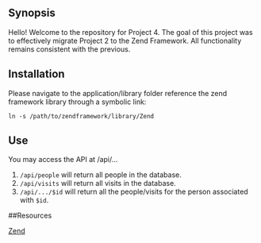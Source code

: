 ## Synopsis

Hello! Welcome to the repository for Project 4. The goal of this project was to effectively migrate Project 2 to the Zend Framework. All functionality remains consistent with the previous.

## Installation

Please navigate to the application/library folder reference the zend framework library through a symbolic link:

```ln -s /path/to/zendframework/library/Zend```

## Use

You may access the API at /api/...
1. ```/api/people``` will return all people in the database.
2. ```/api/visits``` will return all visits in the database.
3. ```/api/.../$id``` will return all the people/visits for the person associated with ```$id```.

##Resources

[Zend](www.framework.zend.com)
